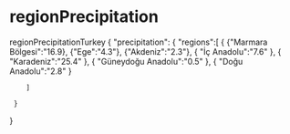 # regionPrecipitation
regionPrecipitationTurkey
  {
    "precipitation":
    {
      "regions":[
      {
        {"Marmara Bölgesi":"16.9},
        {"Ege":"4.3"},
        {"Akdeniz":"2.3"},
        {
"İç Anadolu":"7.6"
        },
        {
        "Karadeniz":"25.4"
        },
        {
        "Güneydoğu Anadolu":"0.5"
        },
        {
        "Doğu Anadolu":"2.8"
        }
  
        ]
      
     }
    
  }
